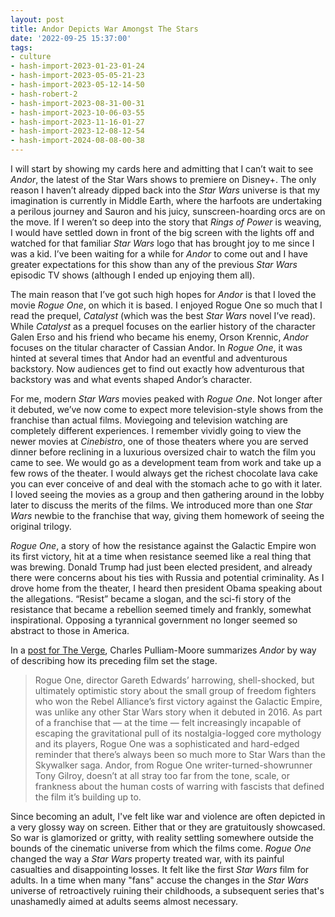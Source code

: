 ```yaml
---
layout: post
title: Andor Depicts War Amongst The Stars
date: '2022-09-25 15:37:00'
tags:
- culture
- hash-import-2023-01-23-01-24
- hash-import-2023-05-05-21-23
- hash-import-2023-05-12-14-50
- hash-robert-2
- hash-import-2023-08-31-00-31
- hash-import-2023-10-06-03-55
- hash-import-2023-11-16-01-27
- hash-import-2023-12-08-12-54
- hash-import-2024-08-08-00-38
---
```


I will start by showing my cards here and admitting that I can’t wait to see _Andor_, the latest of the Star Wars shows to premiere on Disney+. The only reason I haven’t already dipped back into the _Star Wars_ universe is that my imagination is currently in Middle Earth, where the harfoots are undertaking a perilous journey and Sauron and his juicy, sunscreen-hoarding orcs are on the move. If I weren’t so deep into the story that _Rings of Power_ is weaving, I would have settled down in front of the big screen with the lights off and watched for that familiar _Star Wars_ logo that has brought joy to me since I was a kid. I’ve been waiting for a while for _Andor_ to come out and I have greater expectations for this show than any of the previous _Star Wars_ episodic TV shows (although I ended up enjoying them all).

The main reason that I’ve got such high hopes for _Andor_ is that I loved the movie _Rogue One_, on which it is based. I enjoyed Rogue One so much that I read the prequel, _Catalyst_ (which was the best _Star Wars_ novel I’ve read). While _Catalyst_ as a prequel focuses on the earlier history of the character Galen Erso and his friend who became his enemy, Orson Krennic, _Andor_ focuses on the titular character of Cassian Andor. In _Rogue One_, it was hinted at several times that Andor had an eventful and adventurous backstory. Now audiences get to find out exactly how adventurous that backstory was and what events shaped Andor’s character.

For me, modern _Star Wars_ movies peaked with _Rogue One_. Not longer after it debuted, we’ve now come to expect more television-style shows from the franchise than actual films. Moviegoing and television watching are completely different experiences. I remember vividly going to view the newer movies at _Cinebistro_, one of those theaters where you are served dinner before reclining in a luxurious oversized chair to watch the film you came to see. We would go as a development team from work and take up a few rows of the theater. I would always get the richest chocolate lava cake you can ever conceive of and deal with the stomach ache to go with it later. I loved seeing the movies as a group and then gathering around in the lobby later to discuss the merits of the films. We introduced more than one _Star Wars_ newbie to the franchise that way, giving them homework of seeing the original trilogy.

_Rogue One_, a story of how the resistance against the Galactic Empire won its first victory, hit at a time when resistance seemed like a real thing that was brewing. Donald Trump had just been elected president, and already there were concerns about his ties with Russia and potential criminality. As I drove home from the theater, I heard then president Obama speaking about the allegations. “Resist” became a slogan, and the sci-fi story of the resistance that became a rebellion seemed timely and frankly, somewhat inspirational. Opposing a tyrannical government no longer seemed so abstract to those in America.

In a [post for The Verge](https://www.theverge.com/2022/9/20/23353104/andor-star-wars-review-disney-plus), Charles Pulliam-Moore summarizes _Andor_ by way of describing how its preceding film set the stage.

> Rogue One, director Gareth Edwards’ harrowing, shell-shocked, but ultimately optimistic story about the small group of freedom fighters who won the Rebel Alliance’s first victory against the Galactic Empire, was unlike any other Star Wars story when it debuted in 2016. As part of a franchise that — at the time — felt increasingly incapable of escaping the gravitational pull of its nostalgia-logged core mythology and its players, Rogue One was a sophisticated and hard-edged reminder that there’s always been so much more to Star Wars than the Skywalker saga. Andor, from Rogue One writer-turned-showrunner Tony Gilroy, doesn’t at all stray too far from the tone, scale, or frankness about the human costs of warring with fascists that defined the film it’s building up to.

Since becoming an adult, I've felt like war and violence are often depicted in a very glossy way on screen. Either that or they are gratuitously showcased. So war is glamorized or gritty, with reality settling somewhere outside the bounds of the cinematic universe from which the films come. _Rogue One_ changed the way a _Star Wars_ property treated war, with its painful casualties and disappointing losses. It felt like the first _Star Wars_ film for adults. In a time when many "fans" accuse the changes in the _Star Wars_ universe of retroactively ruining their childhoods, a subsequent series that's unashamedly aimed at adults seems almost necessary.

